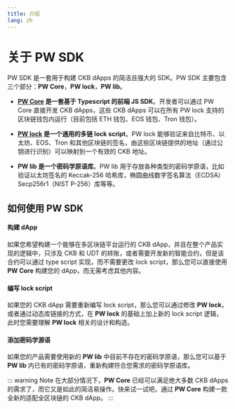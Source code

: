 ```yaml
---
title: 介绍
lang: zh
---
```


# 关于 PW SDK

PW SDK 是一套用于构建 CKB dApps 的简洁且强大的 SDK。PW SDK 主要包含三个部分：**PW Core**，**PW lock**，**PW lib**。

* **[**PW Core**](https://github.com/lay2dev/pw-core) 是一套基于 Typescript 的前端 JS SDK**。开发者可以通过 PW Core 直接开发 CKB dApps，这些 CKB dApps 可以在所有 PW lock 支持的区块链钱包内运行（目前包括 ETH 钱包、EOS 钱包、Tron 钱包）。

* **[**PW lock**](https://github.com/lay2dev/pw-lock) 是一个通用的多链 lock script**。PW lock 能够验证来自比特币、以太坊、EOS、Tron 和其他区块链的签名，由这些区块链提供的地址（通过公钥进行识别）可以映射到一个有效的 CKB 地址。

* **PW lib 是一个密码学原语库**。PW lib 用于存放各种类型的密码学原语，比如验证以太坊签名的 Keccak-256 哈希库，椭圆曲线数字签名算法（ECDSA）Secp256r1（NIST P-256）库等等。

## 如何使用 PW SDK

#### 构建 dApp

如果您希望构建一个能够在多区块链平台运行的 CKB dApp，并且在整个产品实现的逻辑中，只涉及 CKB 和 UDT 的转账，或者需要开发新的智能合约，但是该合约可以通过 type script 实现，而不需要更改 lock script，那么您可以直接使用 **PW Core** 构建您的 dApp，而无需考虑其他内容。

#### 编写 lock script

如果您的 CKB dApp 需要重新编写 lock script，那么您可以通过修改 **PW lock**，或者通过动态库链接的方式，在 **PW lock** 的基础上加上新的 lock script 逻辑，此时您需要理解 **PW lock** 相关的设计和构造。

#### 添加密码学源语

如果您的产品需要使用新的 **PW lib** 中目前不存在的密码学原语，那么您可以基于 **PW lib** 内已有的密码学原语，重新构建符合您需求的密码学原语库。

::: warning Note
在大部分情况下，**PW Core** 已经可以满足绝大多数 CKB dApps 的需求了，而它又是如此的简洁易操作。快来试一试吧，通过 **PW Core** 构建一款全新的适配全区块链的 CKB dApp。
:::
